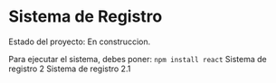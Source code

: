 <h1> Sistema de Registro</h1>

Estado del proyecto:  En construccion.

Para ejecutar el sistema, debes poner:
```npm install react```
Sistema de registro 2
Sistema de registro 2.1

